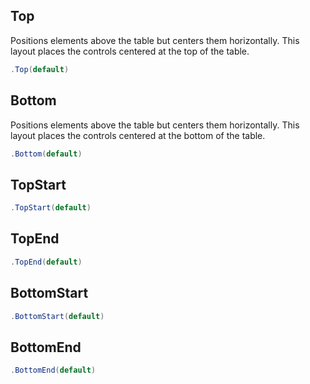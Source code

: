 ## Top
Positions elements above the table but centers them horizontally. 
            This layout places the controls centered at the top of the table.
```csharp
.Top(default)
```

## Bottom
Positions elements above the table but centers them horizontally. 
            This layout places the controls centered at the bottom of the table.
```csharp
.Bottom(default)
```

## TopStart

```csharp
.TopStart(default)
```

## TopEnd

```csharp
.TopEnd(default)
```

## BottomStart

```csharp
.BottomStart(default)
```

## BottomEnd

```csharp
.BottomEnd(default)
```

